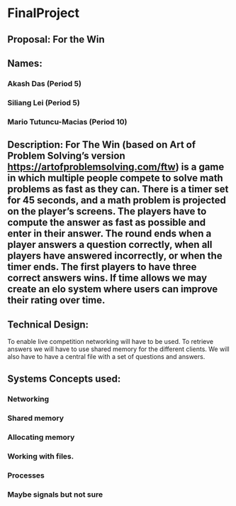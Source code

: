 # FinalProject

## Proposal: For the Win

## Names:
### Akash Das (Period 5)
### Siliang Lei (Period 5)
### Mario Tutuncu-Macias (Period 10)


## Description: For The Win (based on Art of Problem Solving’s version https://artofproblemsolving.com/ftw) is a game in which multiple people compete to solve math problems as fast as they can. There is a timer set for 45 seconds, and a math problem is projected on the player’s screens. The players have to compute the answer as fast as possible and enter in their answer. The round ends when a player answers a question correctly, when all players have answered incorrectly, or when the timer ends. The first players to have three correct answers wins. If time allows we may create an elo system where users can improve their rating over time.

## Technical Design:
To enable live competition networking will have to be used. To retrieve answers we will have to use shared memory for the different clients. We will also have to have a central file with a set of questions and answers.

## Systems Concepts used:
### Networking
### Shared memory
### Allocating memory
### Working with files.
### Processes
### Maybe signals but not sure
